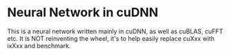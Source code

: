 # Neural Network in cuDNN

This is a neural network written mainly in cuDNN, as well as cuBLAS, cuFFT etc.
It is NOT reinventing the wheel, it's to help easily replace cuXxx with ixXxx and benchmark.

